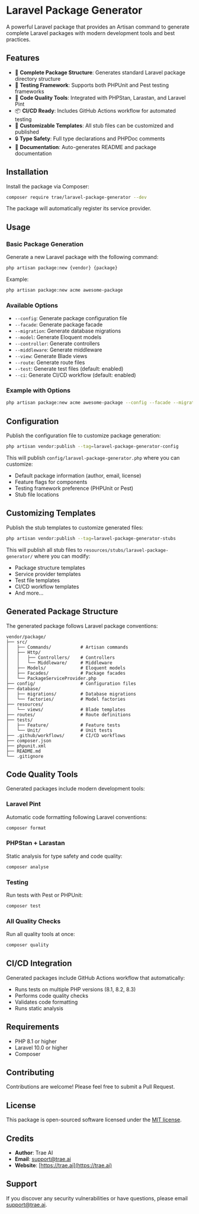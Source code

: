# Laravel Package Generator

A powerful Laravel package that provides an Artisan command to generate complete Laravel packages with modern development tools and best practices.

## Features

- 🚀 **Complete Package Structure**: Generates standard Laravel package directory structure
- 🧪 **Testing Framework**: Supports both PHPUnit and Pest testing frameworks
- 🔧 **Code Quality Tools**: Integrated with PHPStan, Larastan, and Laravel Pint
- 📦 **CI/CD Ready**: Includes GitHub Actions workflow for automated testing
- 🎨 **Customizable Templates**: All stub files can be customized and published
- 🔒 **Type Safety**: Full type declarations and PHPDoc comments
- 📝 **Documentation**: Auto-generates README and package documentation

## Installation

Install the package via Composer:

```bash
composer require trae/laravel-package-generator --dev
```

The package will automatically register its service provider.

## Usage

### Basic Package Generation

Generate a new Laravel package with the following command:

```bash
php artisan package:new {vendor} {package}
```

Example:
```bash
php artisan package:new acme awesome-package
```

### Available Options

- `--config`: Generate package configuration file
- `--facade`: Generate package facade
- `--migration`: Generate database migrations
- `--model`: Generate Eloquent models
- `--controller`: Generate controllers
- `--middleware`: Generate middleware
- `--view`: Generate Blade views
- `--route`: Generate route files
- `--test`: Generate test files (default: enabled)
- `--ci`: Generate CI/CD workflow (default: enabled)

### Example with Options

```bash
php artisan package:new acme awesome-package --config --facade --migration --model
```

## Configuration

Publish the configuration file to customize package generation:

```bash
php artisan vendor:publish --tag=laravel-package-generator-config
```

This will publish `config/laravel-package-generator.php` where you can customize:

- Default package information (author, email, license)
- Feature flags for components
- Testing framework preference (PHPUnit or Pest)
- Stub file locations

## Customizing Templates

Publish the stub templates to customize generated files:

```bash
php artisan vendor:publish --tag=laravel-package-generator-stubs
```

This will publish all stub files to `resources/stubs/laravel-package-generator/` where you can modify:

- Package structure templates
- Service provider templates
- Test file templates
- CI/CD workflow templates
- And more...

## Generated Package Structure

The generated package follows Laravel package conventions:

```
vendor/package/
├── src/
│   ├── Commands/           # Artisan commands
│   ├── Http/
│   │   ├── Controllers/    # Controllers
│   │   └── Middleware/     # Middleware
│   ├── Models/             # Eloquent models
│   ├── Facades/            # Package facades
│   └── PackageServiceProvider.php
├── config/                 # Configuration files
├── database/
│   ├── migrations/         # Database migrations
│   └── factories/          # Model factories
├── resources/
│   └── views/              # Blade templates
├── routes/                 # Route definitions
├── tests/
│   ├── Feature/            # Feature tests
│   └── Unit/               # Unit tests
├── .github/workflows/      # CI/CD workflows
├── composer.json
├── phpunit.xml
├── README.md
└── .gitignore
```

## Code Quality Tools

Generated packages include modern development tools:

### Laravel Pint
Automatic code formatting following Laravel conventions:
```bash
composer format
```

### PHPStan + Larastan
Static analysis for type safety and code quality:
```bash
composer analyse
```

### Testing
Run tests with Pest or PHPUnit:
```bash
composer test
```

### All Quality Checks
Run all quality tools at once:
```bash
composer quality
```

## CI/CD Integration

Generated packages include GitHub Actions workflow that automatically:

- Runs tests on multiple PHP versions (8.1, 8.2, 8.3)
- Performs code quality checks
- Validates code formatting
- Runs static analysis

## Requirements

- PHP 8.1 or higher
- Laravel 10.0 or higher
- Composer

## Contributing

Contributions are welcome! Please feel free to submit a Pull Request.

## License

This package is open-sourced software licensed under the [MIT license](LICENSE).

## Credits

- **Author**: Trae AI
- **Email**: support@trae.ai
- **Website**: [https://trae.ai](https://trae.ai)

## Support

If you discover any security vulnerabilities or have questions, please email support@trae.ai.